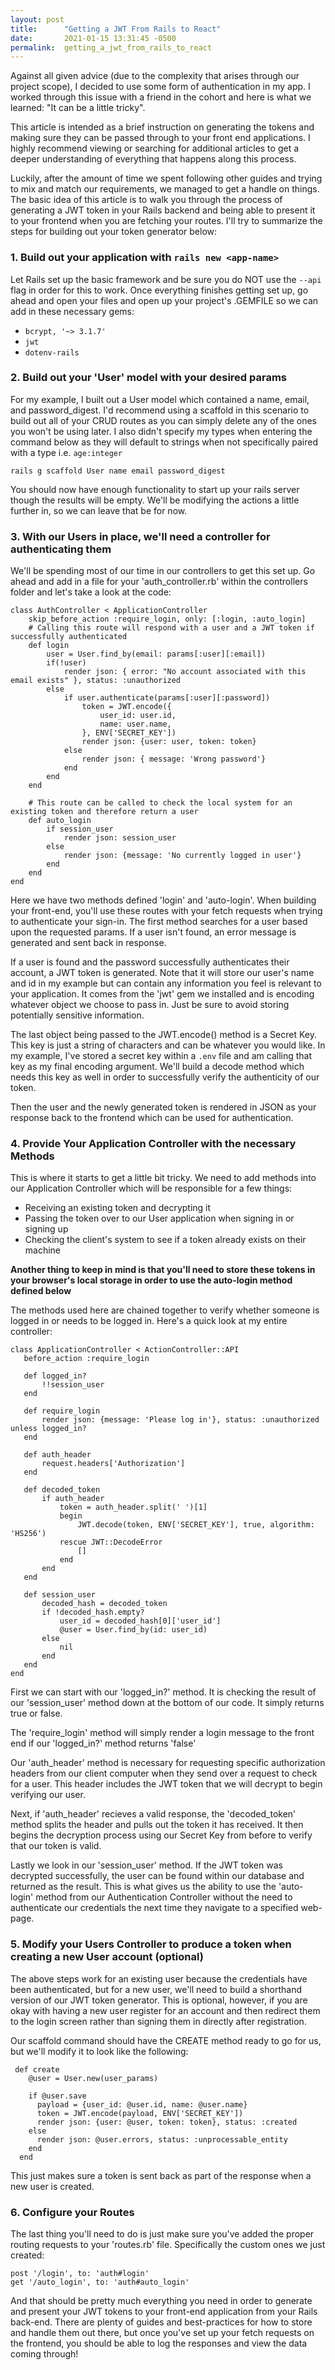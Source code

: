 ```yaml
---
layout: post
title:      "Getting a JWT From Rails to React"
date:       2021-01-15 13:31:45 -0500
permalink:  getting_a_jwt_from_rails_to_react
---
```



Against all given advice (due to the complexity that arises through our project scope), I decided to use some form of authentication in my app.  I worked through this issue with a friend in the cohort and here is what we learned:  "It can be a little tricky".

This article is intended as a brief instruction on generating the tokens and making sure they can be passed through to your front end applications.  I highly recommend viewing or searching for additional articles to get a deeper understanding of everything that happens along this process.

Luckily, after the amount of time we spent following other guides and trying to mix and match our requirements, we managed to get a handle on things.  The basic idea of this article is to walk you through the process of generating a JWT token in your Rails backend and being able to present it to your frontend when you are fetching your routes. I'll try to summarize the steps for building out your token generator below:

### 1.  Build out your application with ```rails new <app-name>```

Let Rails set up the basic framework and be sure you do NOT use the ```--api``` flag in order for this to work.  Once everything finishes getting set up, go ahead and open your files and open up your project's .GEMFILE so we can add in these necessary gems:

* ```bcrypt, '~> 3.1.7'```
* ```jwt```
* ```dotenv-rails```

### 2. Build out your 'User' model with your desired params

For my example, I built out a User model which contained a name, email, and password_digest.  I'd recommend using a scaffold in this scenario to build out all of your CRUD routes as you can simply delete any of the ones you won't be using later.  I also didn't specify my types when entering the command below as they will default to strings when not specifically paired with a type i.e. ```age:integer```

```rails g scaffold User name email password_digest```

You should now have enough functionality to start up your rails server though the results will be empty.  We'll be modifying the actions a little further in, so we can leave that be for now.

### 3. With our Users in place, we'll need a controller for authenticating them

We'll be spending most of our time in our controllers to get this set up.  Go ahead and add in a file for your 'auth_controller.rb' within the controllers folder and let's take a look at the code:

```
class AuthController < ApplicationController
    skip_before_action :require_login, only: [:login, :auto_login]
    # Calling this route will respond with a user and a JWT token if successfully authenticated
    def login
        user = User.find_by(email: params[:user][:email])
        if(!user)
            render json: { error: "No account associated with this email exists" }, status: :unauthorized
        else   
            if user.authenticate(params[:user][:password])
                token = JWT.encode({
                    user_id: user.id,
                    name: user.name,
                }, ENV['SECRET_KEY'])
                render json: {user: user, token: token}
            else
                render json: { message: 'Wrong password'}
            end
        end
    end

    # This route can be called to check the local system for an existing token and therefore return a user
    def auto_login
        if session_user
            render json: session_user
        else
            render json: {message: 'No currently logged in user'}
        end
    end
end
```

Here we have two methods defined 'login' and 'auto-login'.  When building your front-end, you'll use these routes with your fetch requests when trying to authenticate your sign-in. The first method searches for a user based upon the requested params.  If a user isn't found, an error message is generated and sent back in response.

If a user is found and the password successfully authenticates their account, a JWT token is generated.  Note that it will store our user's name and id in my example but can contain any information you feel is relevant to your application.   It comes from the 'jwt' gem we installed and is encoding whatever object we choose to pass in. Just be sure to avoid storing potentially sensitive information.  

The last object being passed to the JWT.encode() method is a Secret Key.   This key is just a string of characters and can be whatever you would like.  In my example, I've stored a secret key within a `.env` file and am calling that key as my final encoding argument.  We'll build a decode method which needs this key as well in order to successfully verify the authenticity of our token.

Then the user and the newly generated token is rendered in JSON as your response back to the frontend which can be used for authentication.


### 4. Provide Your Application Controller with the necessary Methods

This is where it starts to get a little bit tricky.  We need to add methods into our Application Controller which will be responsible for a few things:

* Receiving an existing token and decrypting it
* Passing the token over to our User application when signing in or signing up
* Checking the client's system to see if a token already exists on their machine

**Another thing to keep in mind is that you'll need to store these tokens in your browser's local storage in order to use the auto-login method defined below**

The methods used here are chained together to verify whether someone is logged in or needs to be logged in.  Here's a quick look at my entire controller:

 ```
class ApplicationController < ActionController::API
    before_action :require_login

    def logged_in?
        !!session_user
    end

    def require_login
        render json: {message: 'Please log in'}, status: :unauthorized unless logged_in?
    end

    def auth_header
        request.headers['Authorization']
    end

    def decoded_token
        if auth_header
            token = auth_header.split(' ')[1]
            begin
                JWT.decode(token, ENV['SECRET_KEY'], true, algorithm: 'HS256')
            rescue JWT::DecodeError
                []
            end
        end
    end

    def session_user
        decoded_hash = decoded_token
        if !decoded_hash.empty?
            user_id = decoded_hash[0]['user_id']
            @user = User.find_by(id: user_id)
        else
            nil
        end
    end
end
```

First we can start with our 'logged_in?' method.  It is checking the result of our 'session_user' method down at the bottom of our code.  It simply returns true or false.

The 'require_login' method will simply render a login message to the front end if our 'logged_in?' method returns 'false'

Our 'auth_header' method is necessary for requesting specific authorization headers from our client computer when they send over a request to check for a user.  This header includes the JWT token that we will decrypt to begin verifying our user.

Next, if 'auth_header' recieves a valid response, the 'decoded_token' method splits the header and pulls out the token it has received.  It then begins the decryption process using our Secret Key from before to verify that our token is valid.

Lastly we look in our 'session_user' method. If the JWT token was decrypted successfully, the user can be found within our database and returned as the result. 
This is what gives us the ability to use the 'auto-login' method from our Authentication Controller without the need to authenticate our credentials the next time they navigate to a specified web-page. 


### 5. Modify your Users Controller to produce a token when creating a new User account (optional)

The above steps work for an existing user because the credentials have been authenticated, but for a new user, we'll need to build a shorthand version of our JWT token generator.  This is optional, however, if you are okay with having a new user register for an account and then redirect them to the login screen rather than signing them in directly after registration.

Our scaffold command should have the CREATE method ready to go for us, but we'll modify it to look like the following:

```
 def create
    @user = User.new(user_params)

    if @user.save
      payload = {user_id: @user.id, name: @user.name}
      token = JWT.encode(payload, ENV['SECRET_KEY'])
      render json: {user: @user, token: token}, status: :created
    else
      render json: @user.errors, status: :unprocessable_entity
    end
  end
```
	

 This just makes sure a token is sent back as part of the response when a new user is created.
	
### 6. Configure your Routes
	
The last thing you'll need to do is just make sure you've added the proper routing requests to your 'routes.rb' file.  Specifically the custom ones we just created:

```
post '/login', to: 'auth#login'
get '/auto_login', to: 'auth#auto_login'
```

And that should be pretty much everything you need in order to generate and present your JWT tokens to your front-end application from your Rails back-end.  There are plenty of guides and best-practices for how to store and handle them out there, but once you've set up your fetch requests on the frontend, you should be able to log the responses and view the data coming through!  
